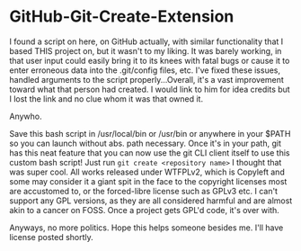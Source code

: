 # GitHub-Git-Create-Extension
I found a script on here, on GitHub actually, with similar functionality that I based THIS project on, but it wasn't to my liking.  It was barely working, in that user input could easily bring it to its knees with fatal bugs or cause it to enter erroneous data into the .git/config files, etc.  I've fixed these issues, handled arguments to the script properly...Overall, it's a vast improvement toward what that person had created.  I would link to him for idea credits but I lost the link and no clue whom it was that owned it.

Anywho.

Save this bash script in /usr/local/bin or /usr/bin or anywhere in your $PATH so you can launch without abs. path necessary.  Once it's in your path, git has this neat feature that you can now use the git CLI client itself to use this custom bash script!  Just run `git create <repository name>`  I thought that was super cool.  All works released under WTFPLv2, which is Copyleft and some may consider it a giant spit in the face to the copyright licenses most are accustomed to, or the forced-libre license such as GPLv3 etc.  I can't support any GPL versions, as they are all considered harmful and are almost akin to a cancer on FOSS.  Once a project gets GPL'd code, it's over with.

Anyways, no more politics.  Hope this helps someone besides me.  I'll have license posted shortly.
